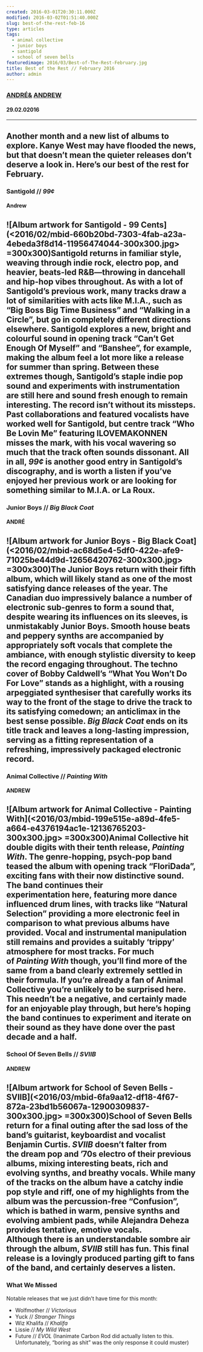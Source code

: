 ```yaml
---
created: 2016-03-01T20:30:11.000Z
modified: 2016-03-02T01:51:40.000Z
slug: best-of-the-rest-feb-16
type: articles
tags:
  - animal collective
  - junior boys
  - santigold
  - school of seven bells
featuredimage: 2016/03/Best-of-The-Rest-February.jpg
title: Best of the Rest // February 2016
author: admin
---
```

### [ANDRÉ](<https://twitter.com/AndreDack>)[&](<https://en.wikipedia.org/wiki/Conjunction_(grammar)>) [ANDREW](<https://twitter.com/andrewbridge>)
#### 29\.02.02016
------
Another month and a new list of albums to explore. Kanye West may have flooded the news, but that doesn’t mean the quieter releases don’t deserve a look in. Here’s our best of the rest for February.
------
### Santigold // *99¢*
#### Andrew
![Album artwork for Santigold - 99 Cents](<2016/02/mbid-660b20bd-7303-4fab-a23a-4ebeda3f8d14-11956474044-300x300.jpg> =300x300)Santigold returns in familiar style, weaving through indie rock, electro pop, and heavier, beats-led R&B—throwing in dancehall and hip-hop vibes throughout. As with a lot of Santigold’s previous work, many tracks draw a lot of similarities with acts like M.I.A., such as “Big Boss Big Time Business” and “Walking in a Circle”, but go in completely different directions elsewhere. Santigold explores a new, bright and colourful sound in opening track “Can’t Get Enough Of Myself” and “Banshee”, for example, making the album feel a lot more like a release for summer than spring. Between these extremes though, Santigold’s staple indie pop sound and experiments with instrumentation are still here and sound fresh enough to remain interesting.
The record isn’t without its missteps. Past collaborations and featured vocalists have worked well for Santigold, but centre track “Who Be Lovin Me” featuring ILOVEMAKONNEN misses the mark, with his vocal wavering so much that the track often sounds dissonant. All in all, *99¢* is another good entry in Santigold’s discography, and is worth a listen if you’ve enjoyed her previous work or are looking for something similar to M.I.A. or La Roux.
------
### Junior Boys // *Big Black Coat*
#### ANDRÉ
![Album artwork for Junior Boys - Big Black Coat](<2016/02/mbid-ac68d5e4-5df0-422e-afe9-71025be44d9d-12656420762-300x300.jpg> =300x300)The Junior Boys return with their fifth album, which will likely stand as one of the most satisfying dance releases of the year. The Canadian duo impressively balance a number of electronic sub-genres to form a sound that, despite wearing its influences on its sleeves, is unmistakably Junior Boys. Smooth house beats and peppery synths are accompanied by appropriately soft vocals that complete the ambiance, with enough stylistic diversity to keep the record engaging throughout.
The techno cover of Bobby Caldwell’s “What You Won’t Do For Love” stands as a highlight, with a rousing arpeggiated synthesiser that carefully works its way to the front of the stage to drive the track to its satisfying comedown; an anticlimax in the best sense possible. *Big Black Coat* ends on its title track and leaves a long-lasting impression, serving as a fitting representation of a refreshing, impressively packaged electronic record.
------
### Animal Collective // *Painting With*
#### ANDREW
![Album artwork for Animal Collective - Painting With](<2016/03/mbid-199e515e-a89d-4fe5-a664-e4376194ac1e-12136765203-300x300.jpg> =300x300)Animal Collective hit double digits with their tenth release, *Painting With*. The genre-hopping, psych-pop band teased the album with opening track “FloriDada”, exciting fans with their now distinctive sound. The band continues their experimentation here, featuring more dance influenced drum lines, with tracks like “Natural Selection” providing a more electronic feel in comparison to what previous albums have provided.
Vocal and instrumental manipulation still remains and provides a suitably ‘trippy’ atmosphere for most tracks. For much of *Painting With* though, you’ll find more of the same from a band clearly extremely settled in their formula. If you’re already a fan of Animal Collective you’re unlikely to be surprised here. This needn’t be a negative, and certainly made for an enjoyable play through, but here’s hoping the band continues to experiment and iterate on their sound as they have done over the past decade and a half.
------
### School Of Seven Bells // *SVIIB*
#### ANDREW
![Album artwork for School of Seven Bells - SVIIB](<2016/03/mbid-6fa9aa12-df18-4f67-872a-23bd1b56067a-12900309837-300x300.jpg> =300x300)School of Seven Bells return for a final outing after the sad loss of the band’s guitarist, keyboardist and vocalist Benjamin Curtis. *SVIIB* doesn’t falter from the dream pop and ’70s electro of their previous albums, mixing interesting beats, rich and evolving synths, and breathy vocals.
While many of the tracks on the album have a catchy indie pop style and riff, one of my highlights from the album was the percussion-free “Confusion”, which is bathed in warm, pensive synths and evolving ambient pads, while Alejandra Deheza provides tentative, emotive vocals. Although there is an understandable sombre air through the album, *SVIIB* still has fun. This final release is a lovingly produced parting gift to fans of the band, and certainly deserves a listen.
------
### What We Missed
Notable releases that we just didn’t have time for this month:
- Wolfmother // *Victorious*
- Yuck // *Stranger Things*
- Wiz Khalifa // *Khalifa*
- Lissie // *My Wild West*
- Future // *EVOL* (Inanimate Carbon Rod did actually listen to this. Unfortunately, “boring as shit” was the only response it could muster)
<!-- -->